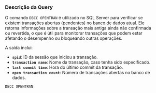 ### Descrição da Query

O comando `DBCC OPENTRAN` é utilizado no SQL Server para verificar se existem transações abertas (pendentes) no banco de dados atual. Ele retorna informações sobre a transação mais antiga ainda não confirmada ou revertida, o que é útil para monitorar transações que podem estar afetando o desempenho ou bloqueando outras operações.

A saída inclui:
- **`spid`**: ID da sessão que iniciou a transação.
- **`transaction name`**: Nome da transação, caso tenha sido especificado.
- **`last commit time`**: Hora do último commit da transação.
- **`open transaction count`**: Número de transações abertas no banco de dados.

```SQL
DBCC OPENTRAN
```